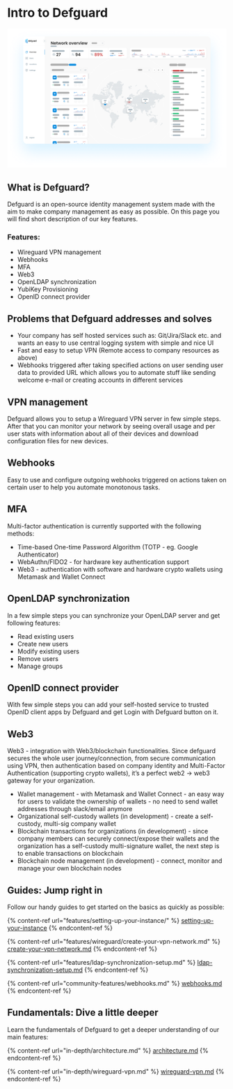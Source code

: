 # Intro to Defguard

![Network overview page displaying network usage statistics and info about connected users](.gitbook/assets/screen.png)

## What is Defguard?

Defguard is an open-source identity management system made with the aim to make company management as easy as possible. On this page you will find short description of our key features.

### Features:

* Wireguard VPN management
* Webhooks
* MFA
* Web3
* OpenLDAP synchronization
* YubiKey Provisioning
* OpenID connect provider

## Problems that Defguard addresses and solves

* Your company has self hosted services such as: Git/Jira/Slack etc. and wants an easy to use central logging system with simple and nice UI
* Fast and easy to setup VPN (Remote access to company resources as above)
* Webhooks triggered after taking specified actions on user sending user data to provided URL which allows you to automate stuff like sending welcome e-mail or creating accounts in different services

## VPN management

Defguard allows you to setup a Wireguard VPN server in few simple steps. After that you can monitor your network by seeing overall usage and per user stats with information about all of their devices and download configuration files for new devices.

## Webhooks

Easy to use and configure outgoing webhooks triggered on actions taken on certain user to help you automate monotonous tasks.

## MFA

Multi-factor authentication is currently supported with the following methods:

* Time-based One-time Password Algorithm (TOTP - eg. Google Authenticator)
* WebAuthn/FIDO2 - for hardware key authentication support
* Web3 - authentication with software and hardware crypto wallets using Metamask and Wallet Connect

## OpenLDAP synchronization

In a few simple steps you can synchronize your OpenLDAP server and get following features:

* Read existing users
* Create new users
* Modify existing users
* Remove users
* Manage groups

## OpenID connect provider

With few simple steps you can add your self-hosted service to trusted OpenID client apps by Defguard and get Login with Defguard button on it.

## Web3

Web3 - integration with Web3/blockchain functionalities. Since defguard secures the whole user journey/connection, from secure communication using VPN, then authentication based on company identity and Multi-Factor Authentication (supporting crypto wallets), it’s a perfect web2 -> web3 gateway for your organization.

* Wallet management - with Metamask and Wallet Connect - an easy way for users to validate the ownership of wallets - no need to send wallet addresses through slack/email anymore
* Organizational self-custody wallets (in development) - create a self-custody, multi-sig company wallet
* Blockchain transactions for organizations (in development) - since company members can securely connect/expose their wallets and the organization has a self-custody multi-signature wallet, the next step is to enable transactions on blockchain
* Blockchain node management (in development) - connect, monitor and manage your own blockchain nodes

## Guides: Jump right in

Follow our handy guides to get started on the basics as quickly as possible:

{% content-ref url="features/setting-up-your-instance/" %}
[setting-up-your-instance](features/setting-up-your-instance/)
{% endcontent-ref %}

{% content-ref url="features/wireguard/create-your-vpn-network.md" %}
[create-your-vpn-network.md](features/wireguard/create-your-vpn-network.md)
{% endcontent-ref %}

{% content-ref url="features/ldap-synchronization-setup.md" %}
[ldap-synchronization-setup.md](features/ldap-synchronization-setup.md)
{% endcontent-ref %}

{% content-ref url="community-features/webhooks.md" %}
[webhooks.md](community-features/webhooks.md)
{% endcontent-ref %}

## Fundamentals: Dive a little deeper

Learn the fundamentals of Defguard to get a deeper understanding of our main features:

{% content-ref url="in-depth/architecture.md" %}
[architecture.md](in-depth/architecture.md)
{% endcontent-ref %}

{% content-ref url="in-depth/wireguard-vpn.md" %}
[wireguard-vpn.md](in-depth/wireguard-vpn.md)
{% endcontent-ref %}
